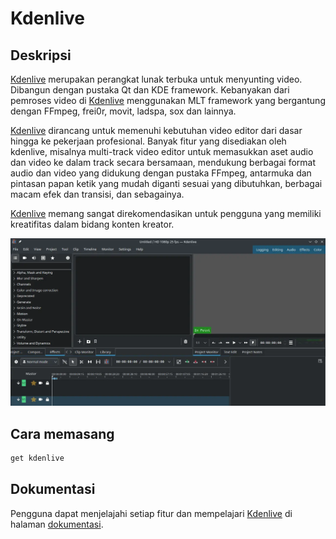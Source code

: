 # Kdenlive

## Deskripsi

[Kdenlive] merupakan perangkat lunak terbuka untuk menyunting video. Dibangun dengan pustaka Qt dan KDE framework. Kebanyakan dari pemroses video di [Kdenlive] menggunakan MLT framework yang bergantung dengan FFmpeg, frei0r, movit, ladspa, sox dan lainnya.

[Kdenlive] dirancang untuk memenuhi kebutuhan video editor dari dasar hingga ke pekerjaan profesional. Banyak fitur yang disediakan oleh kdenlive, misalnya multi-track video editor untuk memasukkan aset audio dan video ke dalam track secara bersamaan, mendukung berbagai format audio dan video yang didukung dengan pustaka FFmpeg, antarmuka dan pintasan papan ketik yang mudah diganti sesuai yang dibutuhkan, berbagai macam efek dan transisi, dan sebagainya.

[Kdenlive] memang sangat direkomendasikan untuk pengguna yang memiliki kreatifitas dalam bidang konten kreator.

![KDEnlive LangitKetujuh OS](../../media/image/kdenlive-langitketujuh-id-2.webp)

## Cara memasang

```sh
get kdenlive
```

## Dokumentasi

Pengguna dapat menjelajahi setiap fitur dan mempelajari [Kdenlive] di halaman [dokumentasi].

[Kdenlive]:https://kdenlive.org/en/
[dokumentasi]:https://docs.kdenlive.org/
